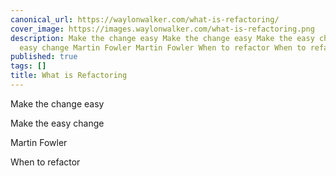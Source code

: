 ```yaml
---
canonical_url: https://waylonwalker.com/what-is-refactoring/
cover_image: https://images.waylonwalker.com/what-is-refactoring.png
description: Make the change easy Make the change easy Make the easy change Make the
  easy change Martin Fowler Martin Fowler When to refactor When to refactor
published: true
tags: []
title: What is Refactoring
---
```


Make the change easy

Make the easy change

Martin Fowler

When to refactor